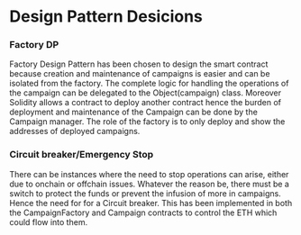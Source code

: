 # Design Pattern Desicions

### Factory DP
Factory Design Pattern has been chosen to design the smart contract because creation and maintenance of campaigns is easier and can be isolated from the factory. The complete logic for handling the operations of the campaign can be delegated to the Object(campaign) class. Moreover Solidity allows a contract to deploy another contract hence the burden of deployment and maintenance of the Campaign can be done by the Campaign manager. The role of the factory is to only deploy and show the addresses of deployed campaigns.

### Circuit breaker/Emergency Stop
There can be instances where the need to stop operations can arise, either due to onchain or offchain issues. Whatever the reason be, there must be a switch to protect the funds or prevent the infusion of more in campaigns. Hence the need for for a Circuit breaker. This has been implemented in both the CampaignFactory and Campaign contracts to control the ETH which could flow into them.
